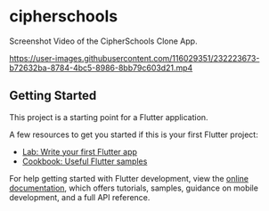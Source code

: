 # cipherschools

Screenshot Video of the CipherSchools Clone App.

https://user-images.githubusercontent.com/116029351/232223673-b72632ba-8784-4bc5-8986-8bb79c603d21.mp4




## Getting Started

This project is a starting point for a Flutter application.

A few resources to get you started if this is your first Flutter project:

- [Lab: Write your first Flutter app](https://docs.flutter.dev/get-started/codelab)
- [Cookbook: Useful Flutter samples](https://docs.flutter.dev/cookbook)

For help getting started with Flutter development, view the
[online documentation](https://docs.flutter.dev/), which offers tutorials,
samples, guidance on mobile development, and a full API reference.
